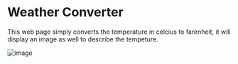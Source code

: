 # Weather Converter

This web page simply converts the temperature in celcius to farenheit, it will display an image as well to describe the tempeture. 

![image](https://user-images.githubusercontent.com/25715005/110728041-eedcbb00-81e1-11eb-9c25-439f6d0d9eee.png)
